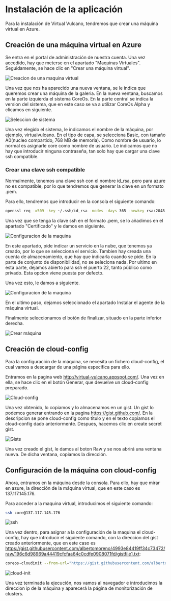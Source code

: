 
Instalación de la aplicación
============================

Para la instalación de Virtual Vulcano, tendremos que crear una máquina virtual 
en Azure.

Creación de una máquina virtual en Azure
----------------------------------------

Se entra en el portal de administración de nuestra cuenta. Una vez accedido, hay 
que meterse en el apartado "Maquinas Virtuales".
Seguidamente, se hace clic en "Crear una máquina virtual".

![Creacion de una maquina virtual](images/crearMaquina.png "Creacion de una maquina virtual")

Una vez que nos ha aparecido una nueva ventana, se le indica que queremos crear 
una máquina de la galeria.
En la nueva ventana, buscamos en la parte izquierda el sistema CoreOs. En la parte
central se indica la version del sistema, que en este caso se va a utilizar CoreOs
Alpha y clicamos en siguiente.

![Seleccion de sistema](images/coreos.png "Seleccion de sistema")

Una vez elegido el sistema, le indicamos el nombre de la máquina, por ejemplo, 
virtualvulcano. En el tipo de capa, se selecciona Basic, con tamaño A0(nucleo 
compartido, 768 MB de memoria). Como nombre de usuario, lo normal es asignarle
core como nombre de usuario.
Le indicamos que no hay que introducir ninguna contraseña, tan solo hay que cargar
una clave ssh compatible.

### Crear una clave ssh compatible

Normalmente, tenemos una clave ssh con el nombre id_rsa, pero para azure no es 
compatible, por lo que tendremos que generar la clave en un formato .pem.

Para ello, tendremos que introducir en la consola el siguiente comando:
```bash 
openssl req -x509 -key ~/.ssh/id_rsa -nodes -days 365 -newkey rsa:2048 -out myCert.pem
```

Una vez que se tenga la clave ssh en el formato .pem, se lo añadimos en el apartado
"Certificado" y le damos en siguiente.

![Configuracion de la maquina](images/conf.png "Configuracion de la maquina")

En este apartado, pide indicar un servicio en la nube, que tenemos ya creado, por
lo que se selecciona el servicio.
Tambien hay creada una cuenta de almacenamiento, que hay que indicarla cuando se
pide. 
En la parte de conjunto de disponibilidad, no se seleciona nada.
Por ultimo en esta parte, dejamos abierto para ssh el puerto 22, tanto público como
privado. Esta opcion viene puesta por defecto.

Una vez esto, le damos a siguiente.

![Configuracion de la maquina](images/conf2.png "Configuracion de la maquina")

En el ultimo paso, dejamos seleccionado el apartado Instalar el agente de la 
máquina virtual.

Finalmente seleccionamos el botón de finalizar, situado en la parte inferior 
derecha.

![Crear máquina](images/install.png "Crear máquina")

Creación de cloud-config
------------------------

Para la configuración de la máquina, se necesita un fichero cloud-config, el cual
vamos a descargar de una página especifica para ello.

Entramos en la pagina web http://virtual-vulcano.appspot.com/.
Una vez en ella, se hace clic en el botón Generar, que devuelve un cloud-config
preparado. 

![Cloud-config](images/cloud-config.png "Cloud-config")

Una vez obtenido, lo copiamos y lo almacenamos en un gist. Un gist lo podemos generar
entrando en la pagina https://gist.github.com/.
En la descripcion se pone cloud-config como titulo y en el texto copiamos el 
cloud-config dado anteriormente. Despues, hacemos clic en create secret gist.

![Gists](images/gists.png "Gists")

Una vez creado el gist, le damos al boton Raw y se nos abrirá una ventana nueva.
De dicha ventana, copiamos la dirección.

Configuración de la máquina con cloud-config
--------------------------------------------

Ahora, entramos en la máquina desde la consola. Para ello, hay que mirar en 
azure, la dirección de la máquina virtual, que en este caso es 137.117.145.176.

Para acceder a la maquina virtual, introducimos el siguiente comando: 
```bash 
ssh core@137.117.145.176
```
![ssh](images/ssh.png "ssh")

Una vez dentro, para asignar a la configuración de la maquina el cloud-config, 
hay que introducir el siguiente comando, con la direccion del gist creado anteriormente,
que en este caso es https://gist.githubusercontent.com/albertomoreno/4993e84419ff34c73472/raw/196c6d98969a44419cfcfaa64c0cdfe0908071fd/gistfile1.txt:

```bash 
coreos-cloudinit --from-url="https://gist.githubusercontent.com/albertomoreno/4993e84419ff34c73472/raw/196c6d98969a44419cfcfaa64c0cdfe0908071fd/gistfile1.txt"
```
![cloud-init](images/cloud-init.png "cloud-init")

Una vez terminada la ejecución, nos vamos al navegador e introducimos la direccion
ip de la máquina y aparecerá la página de monitorización de clusters.


